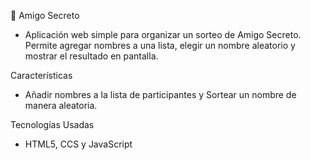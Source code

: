 🎁 Amigo Secreto
- Aplicación web simple para organizar un sorteo de Amigo Secreto. Permite agregar nombres a una lista, elegir un nombre aleatorio y mostrar el resultado en pantalla.

Características
- Añadir nombres a la lista de participantes y Sortear un nombre de manera aleatoria.

Tecnologías Usadas
- HTML5, CCS y JavaScript
